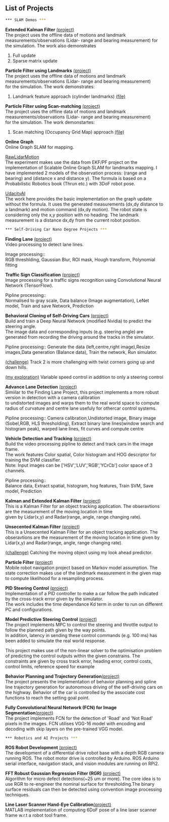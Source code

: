 ## **List of Projects**  

```sh
*** SLAM Demos *** 
```
**Extended Kalman Filter** [(project)](https://github.com/LukePhairatt/SLAM_DEMOS/tree/master/EKF_Slam)  
The project uses the offline data of motions and landmark measurements/observations (Lidar- range and bearing measurement) for the simulation. The work also demonstrates   
1. Full update   
2. Sparse matrix update  


**Particle Filter using Landmarks** [(project)](https://github.com/LukePhairatt/SLAM_DEMOS/tree/master/PF_FastSlam_Lmk)  
The project uses the offline data of motions and landmark measurements/observations (Lidar- range and bearing measurement)  
for the simulation. The work demonstrates: 
1. Landmark feature approach (cylinder landmarks) [(file)](https://github.com/LukePhairatt/SLAM_DEMOS/blob/master/PF_FastSlam_Lmk/src/pf_slam_lmk.py)   


**Particle Filter using Scan-matching** [(project)](https://github.com/LukePhairatt/SLAM_DEMOS/tree/master/PF_FastSlam_GridMap)  
The project uses the offline data of motions and landmark measurements/observations (Lidar- range and bearing measurement)  
for the simulation. The work demonstartes: 
1. Scan matching (Occupancy Grid Map) approach [(file)](https://github.com/LukePhairatt/SLAM_DEMOS/blob/master/PF_FastSlam_GridMap/src/pf_slam_mapmatching.py)  


**Online Graph**  
Online Graph SLAM for mapping.  

[RawLidarMotion](https://github.com/LukePhairatt/SLAM_DEMOS/tree/master/OnlineGraphSlam/RawLidar_Project)  
The experiment makes use the data from EKF/PF project on the implementation of Scalable Online Graph SLAM for landmarks mapping. I have implemented 2 models of the observation process: (range and bearing) and (distance x and distance y). The formula is based on a Probabilistic Robotics book (Thrun etc.) with 3DoF robot pose. 

[UdacityAI](https://github.com/LukePhairatt/SLAM_DEMOS/tree/master/OnlineGraphSlam/UdacityAI_Project)  
The work here provides the basic implementation on the graph update without the formula. It uses the generated measurements (dx,dy distance to a landmark) and motion command (dx,dy motion). The robot state is considering only the x,y position with no heading. The landmark measurement is a distance dx,dy from the current robot position. 

```sh
*** Self-Driving Car Nano Degree Projects *** 
```

**Finding Lane** [(project)](https://github.com/LukePhairatt/SDC-FindingLaneLines-Project1)  
Video processing to detect lane lines.

Image processing::  
RGB threshlding, Gaussian Blur, ROI mask, Hough transform, Polynomial fitting  

**Traffic Sign Classification** [(project)](https://github.com/LukePhairatt/SDC-TrafficSignClassifier-Project2)  
Image processing for a traffic signs recognition using Convolutional Neural Network (TensorFlow).  

Pipline processing::  
Normalised to gray scale, Data balance (Image augmentation), LeNet model, Train and save Network, Prediction   

**Behavioral Cloning of Self-Driving Cars** [(project)](https://github.com/LukePhairatt/SDC-Behaviral-Cloning-Project3)  
Build and train a Deep Neural Network (modified Nvidia) to predict the steering angle.  
The image data and corresponding inputs (e.g. steering angle) are generated from recording the driving around the tracks in the simulator.  

Pipline processing:: 
Generate the data (left,centre,right image),Resize images,Data generation (Balance data), Train the network, Run simulator. 

[(challenge)](https://github.com/LukePhairatt/SDC-Behaviral-Cloning-Project3/tree/master/track2) Track 2 is more challenging with twist corners going up and down hills.

[(my exploration)](https://github.com/LukePhairatt/SDC-Behaviral-Cloning-Project3/tree/master/track1_racing) Variable speed control in addition to only a steering control

**Advance Lane Detection** [(project)](https://github.com/LukePhairatt/SDC-Advanced-Lane-Finding-Project-4)  
Simiilar to the Finding Lane Project, this project implements a more robust version in detection with a camera calibration  
to undistorted images and warps them to the real world space to compute radius of curvature and centre lane usefuly for othercar control systems. 

Pipline processing::
Camera calibration,Undistorted image, Binary image (Sobel,RGB, HLS thresholding),
Extract binary lane lines(window search and histogram peak), warped lane lines, fit curves and compute centre

**Vehicle Detection and Tracking** [(project)](https://github.com/LukePhairatt/SDC-VehicleTracking-Project-5)  
Build the video processing pipline to detect and track cars in the image frame.  
The work features Color spatial, Color histogram and HOG descriptor for training the SVM classifier.  
Note: Input images can be ['HSV','LUV','RGB','YCrCb'] color space of 3 channels.

Pipline processing::  
Balance data, Extract spatial, histogram, hog features, Train SVM, Save model, Prediction

**Kalman and Extended Kalman Filter** [(project)](https://github.com/LukePhairatt/SDC-EKFLidarRadarFusion-Project1T2)  
This is a Kalman Filter for an object tracking application. The obseravtions are the measurement of the moving location in time  
given by Lidar(x,y) and Radar(range, angle, range changing rate).

**Unsecented Kalman Filter** [(project)](https://github.com/LukePhairatt/SDC-UKFLidarRadarFusion-Project2T2-)  
This is a Unsecented Kalman Filter for an object tracking application. The obseravtions are the measurement of the moving location in time given by Lidar(x,y) and Radar(range, angle, range changing rate).

[(challenge)](https://github.com/LukePhairatt/SDC-UKFLidarRadarFusion-Project2T2-/tree/master/bonus_challenge/CarND-Catch-Run-Away-Car-UKF) Catching the moving object using my look ahead predictor. 

**Particle Filter** [(project)](https://github.com/LukePhairatt/SDC-ParticleFilterNavigation-Project3T2)  
Mobile robot navigation project based on Markov model assumption. The state correction makes use of the landmark measurement in the given map to compute likelihood for a resampling process. 

**PID Steering Control** [(project)](https://github.com/LukePhairatt/SDC-PID-Project4T2)  
Implementation of a PID controller to make a car follow the path indicated by the cross-track error given by the simulator.  
The work includes the time dependance Kd term in order to run on different PC and configurations.

**Model Predictive Steering Control** [(project)](https://github.com/LukePhairatt/SDC-MPC-Project5T2)  
The project implements MPC to control the steering and throttle output to follow the planned path given by the way points.  
In addition, latency in sending these control commands (e.g. 100 ms) has been added to simulate the real world response.
 
This project makes use of the non-linear solver to the optimisation problem of predicting the control outputs within the given constrains. The constraints are given by cross track error, heading error, control costs, control limits, reference speed for example 

**Behavior Planning and Trajectory Generation**[(project)](https://github.com/LukePhairatt/SDC-PathPlanning-Project1-T3)  
The project presents the implementation of behavior planning and spline line trajectory generation for autonomous driving of the self-driving cars on the highway. Behavior of the car is controlled by the associate cost functions to reach the setting goal point.    

**Fully Convolutional Neural Network (FCN) for Image Segmentation**[(project)](https://github.com/LukePhairatt/SDC-Semantic-Segmentation-FCN-Project2-T3)  
The project implements FCN for the detection of 'Road' and 'Not Road' pixels in the images. FCN utilises VGG-16 model with encoding and decoding with skip layers on the pre-trained VGG model.


```sh
*** Robotics and AI Projects *** 
```
**ROS Robot Development** [(project)](https://github.com/LukePhairatt/ROSRPiArduinoProject)  
The development of a differential drive robot base with a depth RGB camera running ROS. The robot motor drive is controlled by Arduino. ROS Arduino serial interface, navigation stack, and vision modules are running on RPi2.  

**FFT Robust Gaussian Regression Filter (RGR)** [(project)](https://github.com/LukePhairatt/RobustGaussianRegression)  
Algorithm for micro defect detections(~25 um or more). The core idea is to use RGR to re-engineer the nominal surface for thresholding.The binary surface residuals can then be detected using convention image processing techniques.   


**Line Laser Scanner Hand-Eye Calibration**[(project)](https://github.com/LukePhairatt/LaserHandEyeCalibration)  
MATLAB implementation of computing 6DoF pose of a line laser scanner frame w.r.t a robot tool frame.   









